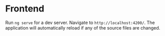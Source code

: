 # Frontend

Run `ng serve` for a dev server. Navigate to `http://localhost:4200/`. The application will automatically reload if any of the source files are changed.
